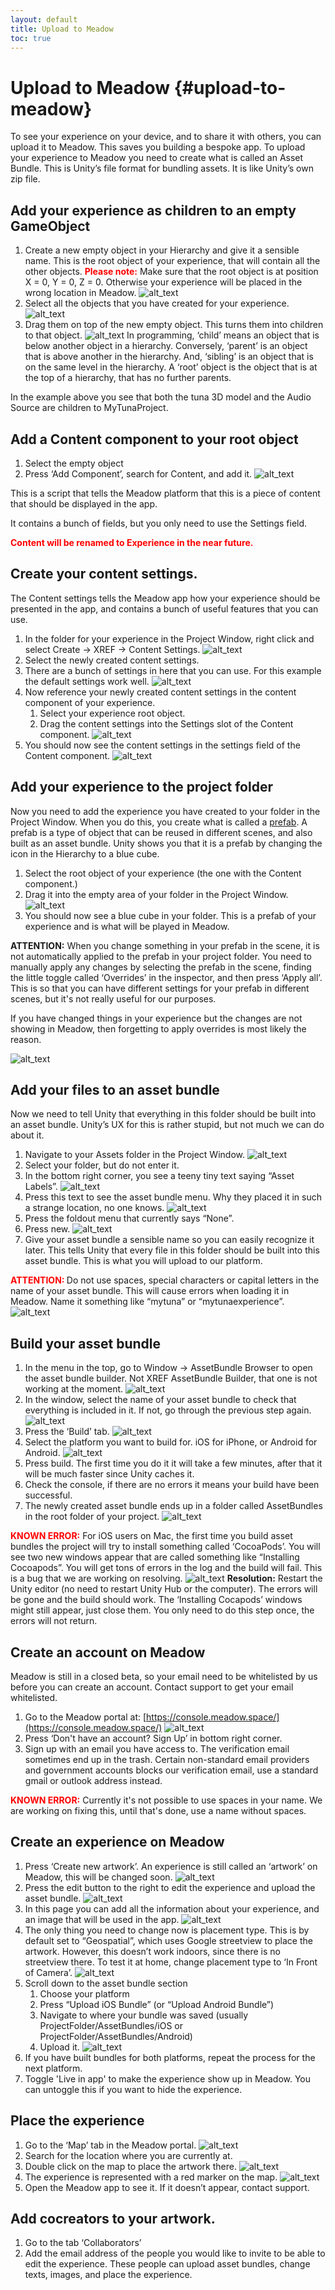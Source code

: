 ```yaml
---
layout: default
title: Upload to Meadow
toc: true
---
```


# Upload to Meadow {#upload-to-meadow}

To see your experience on your device, and to share it with others, you can upload it to Meadow. This saves you building a bespoke app.
To upload your experience to Meadow you need to create what is called an Asset Bundle. This is Unity’s file format for bundling assets. It is like Unity’s own zip file. 


## Add your experience as children to an empty GameObject

1. Create a new empty object in your Hierarchy and give it a sensible name. This is the root object of your experience, that will contain all the other objects.
<font color="red">**Please note:**</font> Make sure that the root object is at position X = 0, Y = 0, Z = 0. Otherwise your experience will be placed in the wrong location in Meadow.
![alt_text](images/create-prefab-root.webp "image_tooltip")
2. Select all the objects that you have created for your experience.
![alt_text](images/select-experience-objects.webp "image_tooltip")
3. Drag them on top of the new empty object. This turns them into children to that object.
![alt_text](images/child-to-prefab-root.webp "image_tooltip")
In programming, ‘child’ means an object that is below another object in a hierarchy. Conversely, ‘parent’ is an object that is above another in the hierarchy. And, ‘sibling’ is an object that is on the same level in the hierarchy. A ‘root’ object is the object that is at the top of a hierarchy, that has no further parents. 

In the example above you see that both the tuna 3D model and the Audio Source are children to MyTunaProject. 

## Add a Content component to your root object

1. Select the empty object
2. Press ‘Add Component’, search for Content, and add it.
![alt_text](images/add-content-component.webp "image_tooltip")

This is a script that tells the Meadow platform that this is a piece of content that should be displayed in the app. 

It contains a bunch of fields, but you only need to use the Settings field.

**<font color="red">Content will be renamed to Experience in the near future.</font>**

## Create your content settings. 

The Content settings tells the Meadow app how your experience should be presented in the app, and contains a bunch of useful features that you can use. 

1. In the folder for your experience in the Project Window, right click and select Create -> XREF -> Content Settings.
![alt_text](images/create-content-settings.webp "image_tooltip")
2. Select the newly created content settings. 
3. There are a bunch of settings in here that you can use. For this example the default settings work well. 
![alt_text](images/content-settings.webp "image_tooltip")
3. Now reference your newly created content settings in the content component of your experience. 
    1. Select your experience root object. 
    2. Drag the content settings into the Settings slot of the Content component. 
![alt_text](images/reference-content-settings.webp "image_tooltip")
4. You should now see the content settings in the settings field of the Content component.
![alt_text](images/content-settings-set.webp "image_tooltip")

## Add your experience to the project folder

Now you need to add the experience you have created to your folder in the Project Window. When you do this, you create what is called a [prefab](https://docs.unity3d.com/Manual/Prefabs.html). A prefab is a type of object that can be reused in different scenes, and also built as an asset bundle. Unity shows you that it is a prefab by changing the icon in the Hierarchy to a blue cube.

1. Select the root object of your experience (the one with the Content component.)
2. Drag it into the empty area of your folder in the Project Window. 
![alt_text](images/create-prefab.webp "image_tooltip")
3. You should now see a blue cube in your folder. This is a prefab of your experience and is what will be played in Meadow.

**ATTENTION:** When you change something in your prefab in the scene, it is not automatically applied to the prefab in your project folder. You need to manually apply any changes by selecting the prefab in the scene, finding the little toggle called ‘Overrides’ in the inspector, and then press ‘Apply all’. This is so that you can have different settings for your prefab in different scenes, but it's not really useful for our purposes.

If you have changed things in your experience but the changes are not showing in Meadow, then forgetting to apply overrides is most likely the reason.

![alt_text](images/apply-overrides.webp "image_tooltip")

## Add your files to an asset bundle 

Now we need to tell Unity that everything in this folder should be built into an asset bundle. Unity’s UX for this is rather stupid, but not much we can do about it. 

1. Navigate to your Assets folder in the Project Window.
![alt_text](images/asset-folder.webp "image_tooltip")
2. Select your folder, but do not enter it.
3. In the bottom right corner, you see a teeny tiny text saying “Asset Labels”. 
![alt_text](images/asset-labels.webp "image_tooltip")
4. Press this text to see the asset bundle menu. Why they placed it in such a strange location, no one knows.
![alt_text](images/asset-menu.webp "image_tooltip")
5. Press the foldout menu that currently says “None”.
6. Press new. 
![alt_text](images/asset-menu-open.webp "image_tooltip")
7. Give your asset bundle a sensible name so you can easily recognize it later. This tells Unity that every file in this folder should be built into this asset bundle. This is what you will upload to our platform. 

**<font color="red">ATTENTION: </font>** Do not use spaces, special characters or capital letters in the name of your asset bundle. This will cause errors when loading it in Meadow. Name it something like “mytuna” or “mytunaexperience”.
![alt_text](images/name-asset-bundle.webp "image_tooltip")


## Build your asset bundle

1. In the menu in the top, go to Window -> AssetBundle Browser to open the asset bundle builder. Not XREF AssetBundle Builder, that one is not working at the moment.
![alt_text](images/assetbundlebrowser.webp "image_tooltip")
2. In the window, select the name of your asset bundle to check that everything is included in it. If not, go through the previous step again.
![alt_text](images/configure-asset-bundle.webp "image_tooltip")
3. Press the ‘Build’ tab.
![alt_text](images/assetbundle-window-build.webp "image_tooltip")
4. Select the platform you want to build for. iOS for iPhone, or Android for Android.
![alt_text](images/assetbundle-window-select-platform.webp "image_tooltip")
5. Press build. The first time you do it it will take a few minutes, after that it will be much faster since Unity caches it.
6. Check the console, if there are no errors it means your build have been successful. 
7. The newly created asset bundle ends up in a folder called AssetBundles in the root folder of your project. 
![alt_text](images/created-assetbundles.webp "image_tooltip")

**<font color="red">KNOWN ERROR:</font>** For iOS users on Mac, the first time you build asset bundles the project will try to install something called ‘CocoaPods’. You will see two new windows appear that are called something like “Installing Cocoapods”. You will get tons of errors in the log and the build will fail. This is a bug that we are working on resolving.
![alt_text](images/cocoapods-error.webp "image_tooltip")
**Resolution:** Restart the Unity editor (no need to restart Unity Hub or the computer). The errors will be gone and the build should work. The ‘Installing Cocapods’ windows might still appear, just close them. You only need to do this step once, the errors will not return.

## Create an account on Meadow 

Meadow is still in a closed beta, so your email need to be whitelisted by us before you can create an account. Contact support to get your email whitelisted.

1. Go to the Meadow portal at: [https://console.meadow.space/](https://console.meadow.space/)
![alt_text](images/meadow-console.webp "image_tooltip")
2. Press ‘Don't have an account? Sign Up’ in bottom right corner. 
3. Sign up with an email you have access to. The verification email sometimes end up in the trash. Certain non-standard email providers and government accounts blocks our verification email, use a standard gmail or outlook address instead. 

**<font color="red">KNOWN ERROR:</font>** Currently it's not possible to use spaces in your name. We are working on fixing this, until that's done, use a name without spaces.

## Create an experience on Meadow

1. Press ‘Create new artwork’. An experience is still called an ‘artwork’ on Meadow, this will be changed soon.
![alt_text](images/create-new-experience.webp "image_tooltip")
2. Press the edit button to the right to edit the experience and upload the asset bundle.
![alt_text](images/edit-experience.webp "image_tooltip")
3. In this page you can add all the information about your experience, and an image that will be used in the app. 
![alt_text](images/experience-settings.webp "image_tooltip")
4. The only thing you need to change now is placement type. This is by default set to “Geospatial”, which uses Google streetview to place the artwork. However, this doesn’t work indoors, since there is no streetview there. To test it at home, change placement type to ‘In Front of Camera’.
![alt_text](images/placement-type.webp "image_tooltip")
5. Scroll down to the asset bundle section
    1. Choose your platform
    2. Press “Upload iOS Bundle” (or “Upload Android Bundle”)
    3. Navigate to where your bundle was saved (usually ProjectFolder/AssetBundles/iOS or ProjectFolder/AssetBundles/Android)
    4. Upload it.
![alt_text](images/upload-asset-bundle.webp "image_tooltip")
6. If you have built bundles for both platforms, repeat the process for the next platform.
7. Toggle 'Live in app' to make the experience show up in Meadow. You can untoggle this if you want to hide the experience.

## Place the experience 

1. Go to the ‘Map’ tab in the Meadow portal. 
![alt_text](images/map.webp "image_tooltip")
2. Search for the location where you are currently at. 
3. Double click on the map to place the artwork there. 
![alt_text](images/add-artwork.webp "image_tooltip")
4. The experience is represented with a red marker on the map.
![alt_text](images/experience-marker-on-map.webp "image_tooltip")
5. Open the Meadow app to see it. If it doesn’t appear, contact support.

## Add cocreators to your artwork. 

1. Go to the tab ‘Collaborators’
2. Add the email address of the people you would like to invite to be able to edit the experience. These people can upload asset bundles, change texts, images, and place the experience. 
